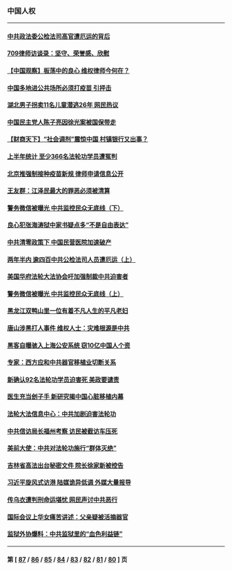 ### 中国人权
---
#### [中共政法委公检法司高官遭厄运的背后](../../pages/ncid278/n13774880.md) 
#### [709律师访谈录：坚守、荣誉感、欣慰](../../pages/ncid278/n13776376.md) 
#### [【中国观察】板荡中的良心 维权律师今何在？](../../pages/ncid278/n13775584.md) 
#### [中国多地进公共场所必须打疫苗 引抨击](../../pages/ncid278/n13776384.md) 
#### [湖北男子拐卖11名儿童潜逃26年 网民热议](../../pages/ncid278/n13776304.md) 
#### [中国民主党人陈子亮因徐光案被国保带走](../../pages/ncid278/n13776286.md) 
#### [【财商天下】“社会调剂”震惊中国 村镇银行又出事？](../../pages/ncid278/n13775860.md) 
#### [上半年统计 至少366名法轮功学员遭冤判](../../pages/ncid278/n13775603.md) 
#### [北京推强制接种疫苗新规 律师申请信息公开](../../pages/ncid278/n13775519.md) 
#### [王友群：江泽民最大的罪恶必须被清算](../../pages/ncid278/n13775167.md) 
#### [警务微信被曝光 中共监控民众无底线（下）](../../pages/ncid278/n13774421.md) 
#### [良心犯张海涛狱中家书疑点多“不是自由表达”](../../pages/ncid278/n13775029.md) 
#### [中共清零政策下 中国民营医院加速破产](../../pages/ncid278/n13774881.md) 
#### [两年半内 逾四百中共公检法司人员遭厄运（上）](../../pages/ncid278/n13767733.md) 
#### [美国华府法轮大法协会吁加强制裁中共迫害者](../../pages/ncid278/n13774396.md) 
#### [警务微信被曝光 中共监控民众无底线（上）](../../pages/ncid278/n13774420.md) 
#### [黑龙江双鸭山里一位有着不凡人生的平凡老妇](../../pages/ncid278/n13774224.md) 
#### [唐山涉黑打人事件 维权人士：灾难根源是中共](../../pages/ncid278/n13773534.md) 
#### [黑客自曝骇入上海公安系统 窃10亿中国人个资](../../pages/ncid278/n13773395.md) 
#### [专家：西方应和中共器官移植业切断关系](../../pages/ncid278/n13772828.md) 
#### [新确认92名法轮功学员迫害死 美政要谴责](../../pages/ncid278/n13772701.md) 
#### [医生充当刽子手 新研究揭中国心脏移植内幕](../../pages/ncid278/n13772291.md) 
#### [法轮大法信息中心：中共加剧迫害法轮功](../../pages/ncid278/n13772403.md) 
#### [中共信访局长福州考察 访民被截访车压死](../../pages/ncid278/n13772028.md) 
#### [美前大使：中共对法轮功施行“群体灭绝”](../../pages/ncid278/n13771705.md) 
#### [吉林省高法出台秘密文件 院长徐家新被控告](../../pages/ncid278/n13771719.md) 
#### [习近平旋风式访港 陆媒诡异低调 外媒大量报导](../../pages/ncid278/n13771454.md) 
#### [传乌衣遭判刑命运堪忧 网民声讨中共恶行](../../pages/ncid278/n13771661.md) 
#### [国际会议上华女痛苦讲述：父亲疑被活摘器官](../../pages/ncid278/n13771583.md) 
#### [监狱外协爆料：中共监狱里的“血色利益链”](../../pages/ncid278/n13769954.md) 

---
#### 第 [ [87](./87.md) / [86](./86.md) / [85](./85.md) / [84](./84.md) / [83](./83.md) / [82](./82.md) / [81](./81.md) / [80](./80.md) ] 页
